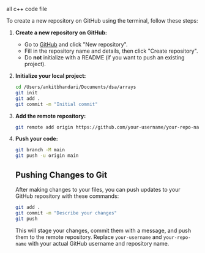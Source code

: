 all c++ code file

To create a new repository on GitHub using the terminal, follow these steps:

1. **Create a new repository on GitHub:**
    - Go to [GitHub](https://github.com/) and click "New repository".
    - Fill in the repository name and details, then click "Create repository".
    - Do **not** initialize with a README (if you want to push an existing project).

2. **Initialize your local project:**
    ```bash
    cd /Users/ankitbhandari/Documents/dsa/arrays
    git init
    git add .
    git commit -m "Initial commit"
    ```

3. **Add the remote repository:**
    ```bash
    git remote add origin https://github.com/your-username/your-repo-name.git
    ```

4. **Push your code:**
    ```bash
    git branch -M main
    git push -u origin main
    ```
    ## Pushing Changes to Git

    After making changes to your files, you can push updates to your GitHub repository with these commands:

    ```bash
    git add .
    git commit -m "Describe your changes"
    git push
    ```

    This will stage your changes, commit them with a message, and push them to the remote repository.
Replace `your-username` and `your-repo-name` with your actual GitHub username and repository name.